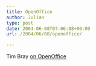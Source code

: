 ```yaml
---
title: OpenOffice
author: Julian
type: post
date: 2004-06-08T07:06:08+00:00
url: /2004/06/08/openoffice/

---
```

Tim Bray [on OpenOffice][1]

 [1]: http://www.tbray.org/ongoing/When/200x/2004/03/26/OpenOffice